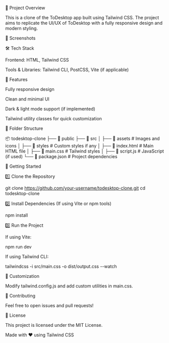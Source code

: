 🚀 Project Overview

This is a clone of the ToDesktop app built using Tailwind CSS. The project aims to replicate the UI/UX of ToDesktop with a fully responsive design and modern styling.

📸 Screenshots



🛠️ Tech Stack

Frontend: HTML, Tailwind CSS

Tools & Libraries: Tailwind CLI, PostCSS, Vite (if applicable)

🎯 Features

Fully responsive design

Clean and minimal UI

Dark & light mode support (if implemented)

Tailwind utility classes for quick customization

📂 Folder Structure

📦 todesktop-clone
├── 📁 public
├── 📁 src
│   ├── 📁 assets  # Images and icons
│   ├── 📁 styles  # Custom styles if any
│   ├── 📄 index.html  # Main HTML file
│   ├── 📄 main.css  # Tailwind styles
│   ├── 📄 script.js  # JavaScript (if used)
└── 📄 package.json  # Project dependencies

🚀 Getting Started

1️⃣ Clone the Repository

git clone https://github.com/your-username/todesktop-clone.git
cd todesktop-clone

2️⃣ Install Dependencies (If using Vite or npm tools)

npm install

3️⃣ Run the Project

If using Vite:

npm run dev

If using Tailwind CLI:

tailwindcss -i src/main.css -o dist/output.css --watch

🎨 Customization

Modify tailwind.config.js and add custom utilities in main.css.

🤝 Contributing

Feel free to open issues and pull requests!

📜 License

This project is licensed under the MIT License.

Made with ❤️ using Tailwind CSS
